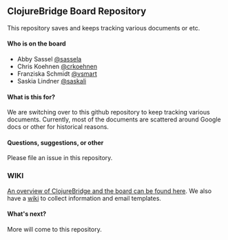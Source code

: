 ## ClojureBridge Board Repository

This repository saves and keeps tracking various documents or etc.

#### Who is on the board

- Abby Sassel [@sassela](https://github.com/sassela)
- Chris Koehnen [@crkoehnen](https://github.com/crkoehnen)
- Franziska Schmidt [@vsmart](https://github.com/vsmart)
- Saskia Lindner [@saskali](https://github.com/saskali)

#### What is this for?

We are switching over to this github repository to keep tracking various
documents. Currently, most of the documents are scattered around
Google docs or other for historical reasons.


#### Questions, suggestions, or other

Please file an issue in this repository.

### WIKI
[An overview of ClojureBridge and the board can be found here](https://github.com/ClojureBridge/board/blob/master/overview.md). We also have a [wiki](https://github.com/ClojureBridge/board/wiki) to collect information and email templates. 

#### What's next?

More will come to this repository.




